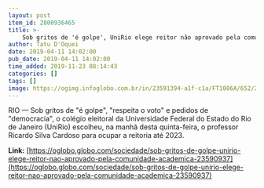 ```yaml
---
layout: post
item_id: 2800936465
title: >-
    Sob gritos de 'é golpe', UniRio elege reitor não aprovado pela comunidade acadêmica
author: Tatu D'Oquei
date: 2019-04-11 14:02:00
pub_date: 2019-04-11 14:02:00
time_added: 2019-11-23 08:14:43
categories: []
tags: []
image: https://ogimg.infoglobo.com.br/in/23591394-a1f-c1a/FT1086A/652/20190411_112405.jpg
---
```


RIO — Sob gritos de "é golpe", "respeita o voto" e pedidos de "democracia", o colégio eleitoral da Universidade Federal do Estado do Rio de Janeiro (UniRio) escolheu, na manhã desta quinta-feira, o professor Ricardo Silva Cardoso para ocupar a reitoria até 2023.

**Link:** [https://oglobo.globo.com/sociedade/sob-gritos-de-golpe-unirio-elege-reitor-nao-aprovado-pela-comunidade-academica-23590937](https://oglobo.globo.com/sociedade/sob-gritos-de-golpe-unirio-elege-reitor-nao-aprovado-pela-comunidade-academica-23590937)

